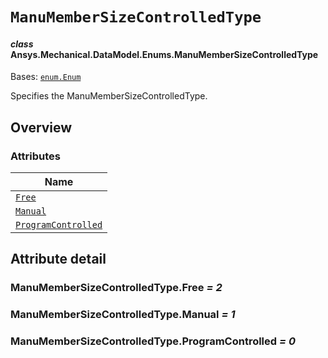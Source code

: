 # `ManuMemberSizeControlledType`

<a id="ansys.mechanical.stubs.v242.Ansys.Mechanical.DataModel.Enums.ManuMemberSizeControlledType"></a>

#### *class* Ansys.Mechanical.DataModel.Enums.ManuMemberSizeControlledType

Bases: [`enum.Enum`](https://docs.python.org/3/library/enum.html#enum.Enum)

Specifies the ManuMemberSizeControlledType.

<!-- !! processed by numpydoc !! -->

<a id="overview"></a>

## Overview

### Attributes

| Name |
| ------------------------------------------------------------------------ |
| [`Free`](#ManuMemberSizeControlledType.Free) |
| [`Manual`](#ManuMemberSizeControlledType.Manual) |
| [`ProgramControlled`](#ManuMemberSizeControlledType.ProgramControlled) |

<a id="attribute-detail"></a>

## Attribute detail

<a id="ManuMemberSizeControlledType.Free"></a>

### ManuMemberSizeControlledType.Free *= 2*

<a id="ManuMemberSizeControlledType.Manual"></a>

### ManuMemberSizeControlledType.Manual *= 1*

<a id="ManuMemberSizeControlledType.ProgramControlled"></a>

### ManuMemberSizeControlledType.ProgramControlled *= 0*


